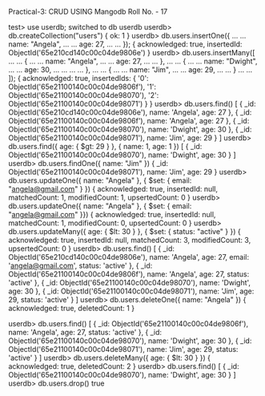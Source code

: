 Practical-3: CRUD USING Mangodb 
Roll No. - 17



test> use userdb;
switched to db userdb
userdb> db.createCollection("users")
{ ok: 1 }
userdb> db.users.insertOne({
...
...   name: "Angela",
...
...   age: 27,
...
... });
{
  acknowledged: true,
  insertedId: ObjectId('65e210cd140c00c04de9806e')
}
userdb> db.users.insertMany([
...
...     {
...
...         name: "Angela",
...
...         age: 27,
...
...     },
...
...     {
...
...         name: "Dwight",
...
...         age: 30,
...
...
...
...     },
...
...     {
...
...         name: "Jim",
...
...         age: 29,
...
...     }
...
... ]);
{
  acknowledged: true,
  insertedIds: {
    '0': ObjectId('65e21100140c00c04de9806f'),
    '1': ObjectId('65e21100140c00c04de98070'),
    '2': ObjectId('65e21100140c00c04de98071')
  }
}
userdb> db.users.find()
[
  {
    _id: ObjectId('65e210cd140c00c04de9806e'),
    name: 'Angela',
    age: 27
  },
  {
    _id: ObjectId('65e21100140c00c04de9806f'),
    name: 'Angela',
    age: 27
  },
  {
    _id: ObjectId('65e21100140c00c04de98070'),
    name: 'Dwight',
    age: 30
  },
  { _id: ObjectId('65e21100140c00c04de98071'), name: 'Jim', age: 29 }
]
userdb> db.users.find({ age: { $gt: 29 } }, { name: 1, age: 1 })
[
  {
    _id: ObjectId('65e21100140c00c04de98070'),
    name: 'Dwight',
    age: 30
  }
]
userdb> db.users.findOne({ name: "Jim" })
{ _id: ObjectId('65e21100140c00c04de98071'), name: 'Jim', age: 29 }
userdb> db.users.updateOne({ name: "Angela" }, { $set: { email: "angela@gmail.com" } })
{
  acknowledged: true,
  insertedId: null,
  matchedCount: 1,
  modifiedCount: 1,
  upsertedCount: 0
}
userdb> db.users.updateOne({ name: "Angela" }, { $set: { email: "angela@gmail.com" }})
{
  acknowledged: true,
  insertedId: null,
  matchedCount: 1,
  modifiedCount: 0,
  upsertedCount: 0
}
userdb> db.users.updateMany({ age: { $lt: 30 } }, { $set: { status: "active" } })
{
  acknowledged: true,
  insertedId: null,
  matchedCount: 3,
  modifiedCount: 3,
  upsertedCount: 0
}
userdb> db.users.find()
[
  {
    _id: ObjectId('65e210cd140c00c04de9806e'),
    name: 'Angela',
    age: 27,
    email: 'angela@gmail.com',
    status: 'active'
  },
  {
    _id: ObjectId('65e21100140c00c04de9806f'),
    name: 'Angela',
    age: 27,
    status: 'active'
  },
  {
    _id: ObjectId('65e21100140c00c04de98070'),
    name: 'Dwight',
    age: 30
  },
  {
    _id: ObjectId('65e21100140c00c04de98071'),
    name: 'Jim',
    age: 29,
    status: 'active'
  }
]
userdb> db.users.deleteOne({ name: "Angela" })
{ acknowledged: true, deletedCount: 1 }

userdb> db.users.find()
[
  {
    _id: ObjectId('65e21100140c00c04de9806f'),
    name: 'Angela',
    age: 27,
    status: 'active'
  },
  {
    _id: ObjectId('65e21100140c00c04de98070'),
    name: 'Dwight',
    age: 30
  },
  {
    _id: ObjectId('65e21100140c00c04de98071'),
    name: 'Jim',
    age: 29,
    status: 'active'
  }
]
userdb> db.users.deleteMany({ age: { $lt: 30 } })
{ acknowledged: true, deletedCount: 2 }
userdb> db.users.find()
[
  {
    _id: ObjectId('65e21100140c00c04de98070'),
    name: 'Dwight',
    age: 30
  }
]
userdb> db.users.drop()
true